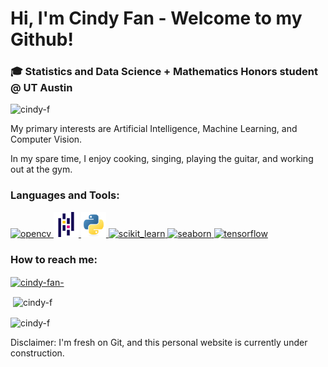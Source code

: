 # Hi, I'm Cindy Fan - Welcome to my Github! 
### 🎓 Statistics and Data Science + Mathematics Honors student @ UT Austin

<p align="left"> <img src="https://komarev.com/ghpvc/?username=cindy-f&label=Profile%20views&color=0e75b6&style=flat" alt="cindy-f" /> </p>

My primary interests are Artificial Intelligence, Machine Learning, and Computer Vision.

In my spare time, I enjoy cooking, singing, playing the guitar, and working out at the gym.


<h3 align="left">Languages and Tools:</h3>
<p align="left"> <a href="https://opencv.org/" target="_blank" rel="noreferrer"> <img src="https://www.vectorlogo.zone/logos/opencv/opencv-icon.svg" alt="opencv" width="40" height="40"/> </a> <a href="https://pandas.pydata.org/" target="_blank" rel="noreferrer"> <img src="https://raw.githubusercontent.com/devicons/devicon/2ae2a900d2f041da66e950e4d48052658d850630/icons/pandas/pandas-original.svg" alt="pandas" width="40" height="40"/> </a> <a href="https://www.python.org" target="_blank" rel="noreferrer"> <img src="https://raw.githubusercontent.com/devicons/devicon/master/icons/python/python-original.svg" alt="python" width="40" height="40"/> </a> <a href="https://scikit-learn.org/" target="_blank" rel="noreferrer"> <img src="https://upload.wikimedia.org/wikipedia/commons/0/05/Scikit_learn_logo_small.svg" alt="scikit_learn" width="40" height="40"/> </a> <a href="https://seaborn.pydata.org/" target="_blank" rel="noreferrer"> <img src="https://seaborn.pydata.org/_images/logo-mark-lightbg.svg" alt="seaborn" width="40" height="40"/> </a> <a href="https://www.tensorflow.org" target="_blank" rel="noreferrer"> <img src="https://www.vectorlogo.zone/logos/tensorflow/tensorflow-icon.svg" alt="tensorflow" width="40" height="40"/> </a> </p>

<h3 align="left">How to reach me:</h3>
<p align="left">
<a href="https://linkedin.com/in/cindy-fan-" target="blank"><img align="center" src="https://upload.wikimedia.org/wikipedia/commons/thumb/8/81/LinkedIn_icon.svg/2048px-LinkedIn_icon.svg.png"](https://static.vecteezy.com/system/resources/previews/018/910/721/non_2x/linkedin-logo-linkedin-symbol-linkedin-icon-free-free-vector.jpg) alt="cindy-fan-" height="40" width="40" /></a>
</p>

<p>&nbsp;<img align="center" src="https://github-readme-stats.vercel.app/api?username=cindy-f&show_icons=true&locale=en" alt="cindy-f" /></p>

<p><img align="center" src="https://github-readme-streak-stats.herokuapp.com/?user=cindy-f&" alt="cindy-f" /></p>

Disclaimer: I'm fresh on Git, and this personal website is currently under construction. 

